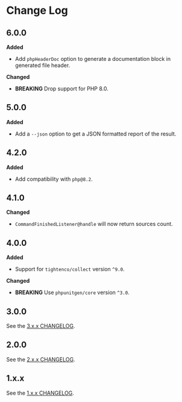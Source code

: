 # Change Log

## 6.0.0

**Added**

- Add `phpHeaderDoc` option to generate a documentation block in generated file header.

**Changed**

- **BREAKING** Drop support for PHP 8.0.

## 5.0.0

**Added**

- Add a `--json` option to get a JSON formatted report of the result.

## 4.2.0

**Added**

- Add compatibility with `php@8.2`.

## 4.1.0

**Changed**

- `CommandFinishedListener@handle` will now return sources count.

## 4.0.0

**Added**

- Support for `tightenco/collect` version `^9.0`.

**Changed**

- **BREAKING** Use `phpunitgen/core` version `^3.0`.

## 3.0.0

See the [3.x.x CHANGELOG](https://github.com/paul-thebaud/phpunitgen-console/blob/3.x.x/CHANGELOG.md).

## 2.0.0

See the [2.x.x CHANGELOG](https://github.com/paul-thebaud/phpunitgen-console/blob/2.x.x/CHANGELOG.md).

## 1.x.x

See the [1.x.x CHANGELOG](https://github.com/paul-thebaud/phpunitgen-console/blob/1.x.x/CHANGELOG.md).

